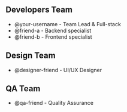 ## Developers Team
- @your-username - Team Lead & Full-stack
- @friend-a - Backend specialist
- @friend-b - Frontend specialist

## Design Team
- @designer-friend - UI/UX Designer

## QA Team
- @qa-friend - Quality Assurance
